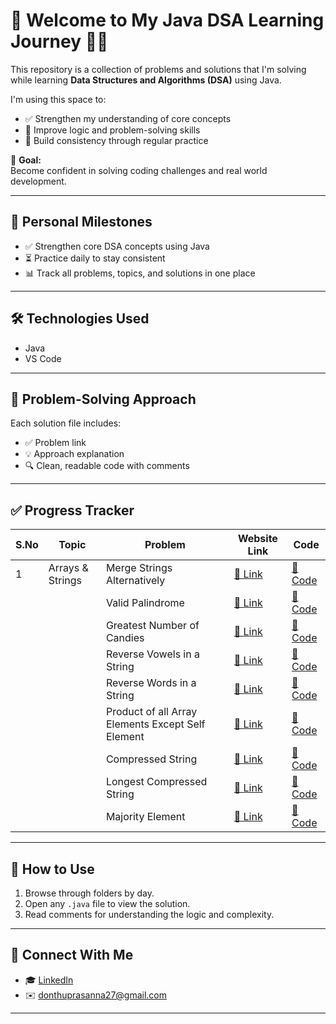 
# 🚀 Welcome to My Java DSA Learning Journey 👩‍💻

This repository is a collection of problems and solutions that I'm solving while learning **Data Structures and Algorithms (DSA)** using Java.

I'm using this space to:

- ✅ Strengthen my understanding of core concepts  
- 🧠 Improve logic and problem-solving skills  
- 📅 Build consistency through regular practice  

🎯 **Goal:**  
Become confident in solving coding challenges and real world development.

---

## 📌 Personal Milestones

- ✅ Strengthen core DSA concepts using Java  
- ⏳ Practice daily to stay consistent  
- 📊 Track all problems, topics, and solutions in one place  

---

## 🛠️ Technologies Used

- Java
- VS Code 

---

## 🧾 Problem-Solving Approach

Each solution file includes:
- ✅ Problem link
- 💡 Approach explanation
- 🔍 Clean, readable code with comments

---

## ✅ Progress Tracker

| S.No | Topic           | Problem                   | Website Link         | Code                            |
|------|------------------|---------------------------|---------------------------------|-------------------------------------|
| 1    | Arrays & Strings | Merge Strings Alternatively | [🔗 Link](https://leetcode.com/problems/merge-strings-alternately/)         | [📁 Code](Arrays&Strings/mergeStringsAlt.java)   |
|      |                  | Valid Palindrome          | [🔗 Link](https://leetcode.com/problems/valid-palindrome/)                  | [📁 Code](Arrays&Strings/ValidPalindrome.java)   |
|      |                  | Greatest Number of Candies | [🔗 Link](https://leetcode.com/problems/kids-with-the-greatest-number-of-candies/) | [📁 Code](Arrays&Strings/GreatestNoOfCandies.java) |
|      |                  |Reverse Vowels in a String |  [🔗 Link](https://leetcode.com/problems/reverse-words-in-a-string/) | [📁 Code](Arrays&Strings/4_ReverseVowels.java)    |
|      |                  |Reverse Words in a String |  [🔗 Link](https://leetcode.com/problems/reverse-vowels-of-a-string/) | [📁 Code](Arrays&Strings/5_ReverseWords.java)     |
|      |                  |Product of all Array Elements Except Self Element |  [🔗 Link](https://leetcode.com/problems/product-of-array-except-self/) | [📁 Code](Arrays&Strings/6_ProductofArrayWithoutSelf.java) |
|      |                  |Compressed String |  [🔗 Link](https://leetcode.com/problems/string-compression/)| [📁 Code](Arrays&Strings//7_ComprresedString)|
|      |                  |Longest Compressed String |  [🔗 Link](https://leetcode.com/problems/longest-common-prefix/)| [📁 Code](Arrays&Strings//8_LongestCompressedString.java)|
|      |                  |Majority Element |  [🔗 Link](https://leetcode.com/problems/majority-element/)| [📁 Code](Arrays&Strings//9_MajorityElement.java)|


---

## 🧭 How to Use

1. Browse through folders by day.
2. Open any `.java` file to view the solution.
3. Read comments for understanding the logic and complexity.

---

## 🙌 Connect With Me

- 🎓 [LinkedIn](https://www.linkedin.com/in/lakshmi-prasanna-donthu-7b4604291?utm_source=share&utm_campaign=share_via&utm_content=profile&utm_medium=android_app)  
- ✉️ donthuprasanna27@gmail.com  


---
